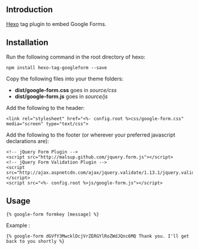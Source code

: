 ## Introduction

[Hexo](http://hexo.io) tag plugin to embed Google Forms.

## Installation

Run the following command in the root directory of hexo:

    npm install hexo-tag-googleform --save

Copy the following files into your theme folders:

* **dist/google-form.css** goes in *source/css*
* **dist/google-form.js** goes in *source/js*

Add the following to the header:

    <link rel="stylesheet" href="<%- config.root %>css/google-form.css" media="screen" type="text/css">

Add the following to the footer (or wherever your preferred javascript declarations are):

    <!-- jQuery Form Plugin -->  
    <script src="http://malsup.github.com/jquery.form.js"></script>  
    <!-- jQuery Form Validation Plugin -->  
    <script src="http://ajax.aspnetcdn.com/ajax/jquery.validate/1.13.1/jquery.validate.min.js"></script>  
    <script src="<%- config.root %>js/google-form.js"></script>  

## Usage

    {% google-form formkey [message] %}

Example :

    {% google-form dGVfY3MwcklDcjVrZERGYlRoZWdJQnc6MQ Thank you. I'll get back to you shortly %}
